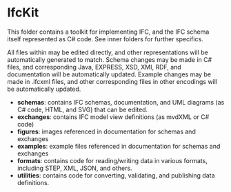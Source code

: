 IfcKit
======

This folder contains a toolkit for implementing IFC, and the IFC schema itself represented as C# code. See inner folders for further specifics. 

All files within may be edited directly, and other representations will be automatically generated to match. 
Schema changes may be made in C# files, and corresponding Java, EXPRESS, XSD, XMI, RDF, and documentation will be automatically updated. 
Example changes may be made in .ifcxml files, and other corresponding files in other encodings will be automatically updated.

* **schemas**: contains IFC schemas, documentation, and UML diagrams (as C# code, HTML, and SVG) that can be edited.
* **exchanges**: contains IFC model view definitions (as mvdXML or C# code)
* **figures**: images referenced in documentation for schemas and exchanges
* **examples**: example files referenced in documentation for schemas and exchanges
* **formats**: contains code for reading/writing data in various formats, including STEP, XML, JSON, and others.
* **utilities**: contains code for converting, validating, and publishing data definitions.
